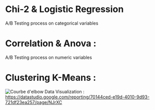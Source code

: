 # Chi-2 & Logistic Regression
A/B Testing process on categorical variables
# Correlation & Anova :
A/B Testing process on numeric variables
# Clustering K-Means :
![Courbe d'elbow](https://user-images.githubusercontent.com/83826055/129332273-fb1a2fa1-fef8-4d0f-b4f9-10553f7c5654.png)
Data Visualization : https://datastudio.google.com/reporting/70144ced-e19d-4010-9d93-721df23ea257/page/NJrXC
